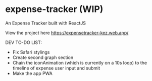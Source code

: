 # expense-tracker (WIP)
An Expense Tracker built with ReactJS

View the project here https://expensetracker-kez.web.app/

DEV TO-DO LIST:

- Fix Safari stylings
- Create second graph section
- Chain the iconAnimation (which is currently on a 10s loop) to the timeline of expense user input and submit
- Make the app PWA
